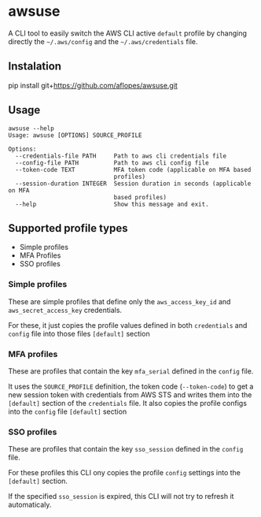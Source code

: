 # awsuse

A CLI tool to easily switch the AWS CLI active `default` profile by changing directly the `~/.aws/config` and the `~/.aws/credentials` file.

## Instalation
pip install git+https://github.com/aflopes/awsuse.git

## Usage
```
awsuse --help
Usage: awsuse [OPTIONS] SOURCE_PROFILE

Options:
  --credentials-file PATH     Path to aws cli credentials file
  --config-file PATH          Path to aws cli config file
  --token-code TEXT           MFA token code (applicable on MFA based
                              profiles)
  --session-duration INTEGER  Session duration in seconds (applicable on MFA
                              based profiles)
  --help                      Show this message and exit.
```

## Supported profile types

* Simple profiles
* MFA Profiles
* SSO profiles


### Simple profiles

These are simple profiles that define only the `aws_access_key_id` and `aws_secret_access_key` credentials.

For these, it just copies the profile values defined in both `credentials` and  `config` file into those files `[default]` section


### MFA profiles

These are profiles that contain the key `mfa_serial` defined in the `config` file. 

It uses the `SOURCE_PROFILE` definition, the token code (`--token-code`) to get a new session token with credentials from AWS STS and writes them into the `[default]` section of the `credentials` file. It also copies the profile configs into the `config` file `[default]` section


### SSO profiles

These are profiles that contain the key `sso_session` defined in the `config` file.

For these profiles this CLI ony copies the profile `config` settings into the `[default]` section.

If the specified `sso_session` is expired, this CLI will not try to refresh it automaticaly.